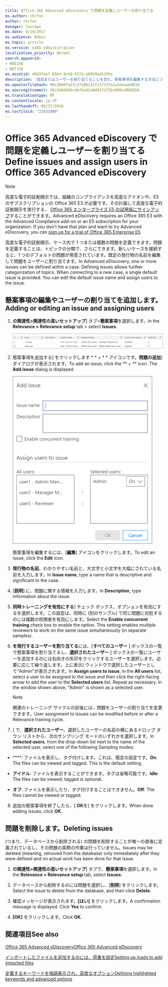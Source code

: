 ```yaml
---
title: Office 365 Advanced eDiscovery で問題を定義しユーザーを割り当てる
ms.author: chrfox
author: chrfox
manager: laurawi
ms.date: 9/14/2017
ms.audience: Admin
ms.topic: article
ms.service: o365-administration
localization_priority: Normal
search.appverid:
- MOE150
- MET150
ms.assetid: 48d37ee7-05bd-4cb8-9723-a8959ad23fbe
description: '追加またはユーザーを割り当てることを含む、懸案事項を編集する方法について説明し、電子的証拠開示の Office 365 の詳細設定で、電子的証拠開示の場合の問題を削除したりできます。  '
ms.openlocfilehash: 90c3b90fe1fc3728613cfc1713fa1a2eeaabd016
ms.sourcegitcommit: 36c5466056cdef6ad2a8d9372f2bc009a30892bb
ms.translationtype: MT
ms.contentlocale: ja-JP
ms.lasthandoff: 08/27/2018
ms.locfileid: "22531980"
---
```

# <a name="define-issues-and-assign-users-in-office-365-advanced-ediscovery"></a><span data-ttu-id="450ea-103">Office 365 Advanced eDiscovery で問題を定義しユーザーを割り当てる</span><span class="sxs-lookup"><span data-stu-id="450ea-103">Define issues and assign users in Office 365 Advanced eDiscovery</span></span>

> [!NOTE]
> <span data-ttu-id="450ea-p101">高度な電子的証拠開示では、組織のコンプライアンスを高度なアドオンや、E5 のサブスクリプションの Office 365 E3 が必要です。その計画して高度な電子的証拠開示を実行する、 [Office 365 エンタープライズ E5 の試用版にサインアップ](https://go.microsoft.com/fwlink/p/?LinkID=698279)することができます。</span><span class="sxs-lookup"><span data-stu-id="450ea-p101">Advanced eDiscovery requires an Office 365 E3 with the Advanced Compliance add-on or an E5 subscription for your organization. If you don't have that plan and want to try Advanced eDiscovery, you can [sign up for a trial of Office 365 Enterprise E5](https://go.microsoft.com/fwlink/p/?LinkID=698279).</span></span> 
  
<span data-ttu-id="450ea-p102">高度な電子的証拠開示、ケース内で 1 つまたは複数の問題を定義できます。問題を定義することは、トピックの分類で、さらにできます。新しいケースを接続すると、1 つのデフォルトの問題が用意されています。既定の発行物の名前を編集して問題をユーザーに割り当てます。</span><span class="sxs-lookup"><span data-stu-id="450ea-p102">In Advanced eDiscovery, one or more issues can be defined within a case. Defining issues allows further categorization of topics. When connecting to a new case, a single default issue is provided. You can edit the default issue name and assign users to the issue.</span></span> 
  
## <a name="adding-or-editing-an-issue-and-assigning-users"></a><span data-ttu-id="450ea-110">懸案事項の編集やユーザーの割り当てを追加します。</span><span class="sxs-lookup"><span data-stu-id="450ea-110">Adding or editing an issue and assigning users</span></span>

1. <span data-ttu-id="450ea-111">**の関連性\>関連性の高いセットアップ**] タブ\>**懸案事項**を選択します。</span><span class="sxs-lookup"><span data-stu-id="450ea-111">In the **Relevance \> Relevance setup** tab \> select **Issues**.</span></span>
    
    ![関連性の設定の問題](media/dfd8f9ef-b167-4ed9-980e-00ae98a97169.png)
  
2. <span data-ttu-id="450ea-p103">懸案事項を追加する] をクリックします * * + * * アイコンです。**問題の追加**] ダイアログが表示されます。</span><span class="sxs-lookup"><span data-stu-id="450ea-p103">To add an issue, click the ** + ** icon. The **Add issue** dialog is displayed.</span></span> 
    
    ![[関連性の設定] の追加問題](media/c8e94982-139a-472a-b85d-282f2d742046.png)
  
    <span data-ttu-id="450ea-116">懸案事項を編集するには、[**編集**] アイコンをクリックします。</span><span class="sxs-lookup"><span data-stu-id="450ea-116">To edit an issue, click the **Edit** icon.</span></span> 
    
3. <span data-ttu-id="450ea-117">**発行物の名前**、わかりやすい名前と、大文字と小文字を大幅にされている名前を入力します。</span><span class="sxs-lookup"><span data-stu-id="450ea-117">In **Issue name**, type a name that is descriptive and significant to the case.</span></span> 
    
4. <span data-ttu-id="450ea-118">[**説明**] に、問題に関する情報を入力します。</span><span class="sxs-lookup"><span data-stu-id="450ea-118">In **Description**, type information about the issue.</span></span>
    
5. <span data-ttu-id="450ea-p104">**同時トレーニングを有効にする**] チェック ボックス、オプションを有効にするを選択します。この設定は、同時に (別のサンプル) で同じ問題に対処するのには複数の校閲者を有効にします。</span><span class="sxs-lookup"><span data-stu-id="450ea-p104">Select the **Enable concurrent training** check box to enable the option. This setting enables multiple reviewers to work on the same issue simultaneously (in separate samples).</span></span> 
    
6. <span data-ttu-id="450ea-p105">**を発行するユーザーを割り当てる**には、[**すべてのユーザー** ] ボックスの一覧で懸案事項を割り当てるし、**選択されたユーザー** ] ボックスの一覧にユーザーを追加するのには右向きの矢印をクリックするユーザーを選択します。必要に応じて繰り返します。上に表示] ウィンドウで選択したユーザーとして"Admin"が表示されます。</span><span class="sxs-lookup"><span data-stu-id="450ea-p105">In **Assign users to issue**, in the **All users** list, select a user to be assigned to the issue and then click the right-facing arrow to add the user to the **Selected users** list. Repeat as necessary. In the window shown above, "Admin" is shown as a selected user.</span></span> 
    
    > [!NOTE]
    > <span data-ttu-id="450ea-124">関連のトレーニング サイクルの前後には、問題をユーザーの割り当てを変更できます。</span><span class="sxs-lookup"><span data-stu-id="450ea-124">User assignment to issues can be modified before or after a Relevance training cycle.</span></span> 
  
7. <span data-ttu-id="450ea-125">] で、**選択されたユーザー**、選択したユーザーの名前の横にあるドロップ ダウン リストから、次のサンプリング モードのいずれかを選択します。</span><span class="sxs-lookup"><span data-stu-id="450ea-125">In **Selected users**, from the drop-down list next to the name of the selected user, select one of the following Sampling modes:</span></span> 
    
  - <span data-ttu-id="450ea-p106">****: ファイルを表示し、タグ付けします。これは、既定の設定です。</span><span class="sxs-lookup"><span data-stu-id="450ea-p106">**On**: The files can be viewed and tagged. This is the default setting.</span></span>
    
  - <span data-ttu-id="450ea-128">**アイドル**: ファイルを表示することができます。タグは省略可能です。</span><span class="sxs-lookup"><span data-stu-id="450ea-128">**Idle**: The files can be viewed; tagged is optional.</span></span>
    
  - <span data-ttu-id="450ea-129">**オフ**: ファイルを表示したり、タグ付けすることはできません。</span><span class="sxs-lookup"><span data-stu-id="450ea-129">**Off**: The files cannot be viewed or tagged.</span></span>
    
8. <span data-ttu-id="450ea-130">追加の懸案事項を終了したら、[ **OK**を] をクリックします。</span><span class="sxs-lookup"><span data-stu-id="450ea-130">When done adding issues, click **OK**.</span></span>
    
## <a name="deleting-issues"></a><span data-ttu-id="450ea-131">問題を削除します。</span><span class="sxs-lookup"><span data-stu-id="450ea-131">Deleting issues</span></span>

<span data-ttu-id="450ea-132">(つまり、データベースから削除される) の問題を削除することが唯一の直後に定義されているし、その問題の実際の作業は行っていません。</span><span class="sxs-lookup"><span data-stu-id="450ea-132">Issues may be deleted (meaning, removed from the database) only immediately after they were defined and no actual work has been done for that issue.</span></span> 
  
1. <span data-ttu-id="450ea-133">**の関連性\>関連性の高いセットアップ**] タブで、**懸案事項**を選択します。</span><span class="sxs-lookup"><span data-stu-id="450ea-133">In the **Relevance \> Relevance setup** tab, select **Issues**.</span></span>
    
2. <span data-ttu-id="450ea-134">データベースから削除するのには問題を選択し、[**削除**] をクリックします。</span><span class="sxs-lookup"><span data-stu-id="450ea-134">Select the issue to delete from the database, and then click **Delete**.</span></span>
    
3. <span data-ttu-id="450ea-p107">確認メッセージが表示されます。**[はい]** をクリックします。</span><span class="sxs-lookup"><span data-stu-id="450ea-p107">A confirmation message is displayed. Click **Yes** to confirm.</span></span> 
    
4. <span data-ttu-id="450ea-137">**[OK]** をクリックします。</span><span class="sxs-lookup"><span data-stu-id="450ea-137">Click **OK**.</span></span>
    
## <a name="see-also"></a><span data-ttu-id="450ea-138">関連項目</span><span class="sxs-lookup"><span data-stu-id="450ea-138">See also</span></span>

[<span data-ttu-id="450ea-139">Office 365 Advanced eDiscovery</span><span class="sxs-lookup"><span data-stu-id="450ea-139">Office 365 Advanced eDiscovery</span></span>](office-365-advanced-ediscovery.md)
  
[<span data-ttu-id="450ea-140">インポートしたファイルを追加するのには、荷重を設定</span><span class="sxs-lookup"><span data-stu-id="450ea-140">Setting up loads to add imported files</span></span>](set-up-loads-to-add-imported-files.md)
  
[<span data-ttu-id="450ea-141">定義するキーワードを強調表示され、高度なオプション</span><span class="sxs-lookup"><span data-stu-id="450ea-141">Defining highlighted keywords and advanced options</span></span>](define-highlighted-keywords-and-advanced-options.md)


